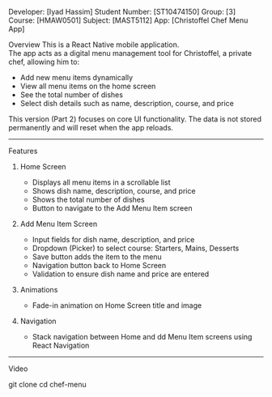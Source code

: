 Developer: [Iyad Hassim]
Student Number: [ST10474150]
Group: [3]
Course: [HMAW0501]
Subject: [MAST5112]
App: [Christoffel Chef Menu App]

Overview
This is a React Native mobile application.  
The app acts as a digital menu management tool for Christoffel, a private chef, allowing him to:

- Add new menu items dynamically
- View all menu items on the home screen
- See the total number of dishes
- Select dish details such as name, description, course, and price

This version (Part 2) focuses on core UI functionality. The data is not stored permanently and will reset when the app reloads.

---

Features

1. Home Screen
   - Displays all menu items in a scrollable list
   - Shows dish name, description, course, and price
   - Shows the total number of dishes
   - Button to navigate to the Add Menu Item screen

2. Add Menu Item Screen
   - Input fields for dish name, description, and price
   - Dropdown (Picker) to select course: Starters, Mains, Desserts
   - Save button adds the item to the menu
   - Navigation button back to Home Screen
   - Validation to ensure dish name and price are entered

3. Animations
   - Fade-in animation on Home Screen title and image

4. Navigation
   - Stack navigation between Home and dd Menu Item screens using React Navigation

---

Video





git clone <your-github-repo-link>
cd chef-menu
